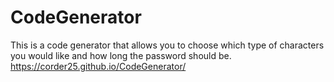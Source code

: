 # CodeGenerator

This is a code generator that allows you to choose which type of characters you would like and how long the password should be.
https://corder25.github.io/CodeGenerator/


